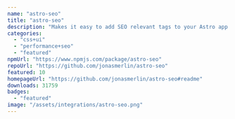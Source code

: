 ```yaml
---
name: "astro-seo"
title: "astro-seo"
description: "Makes it easy to add SEO relevant tags to your Astro app."
categories:
  - "css+ui"
  - "performance+seo"
  - "featured"
npmUrl: "https://www.npmjs.com/package/astro-seo"
repoUrl: "https://github.com/jonasmerlin/astro-seo"
featured: 10
homepageUrl: "https://github.com/jonasmerlin/astro-seo#readme"
downloads: 31759
badges:
  - "featured"
image: "/assets/integrations/astro-seo.png"
---
```

